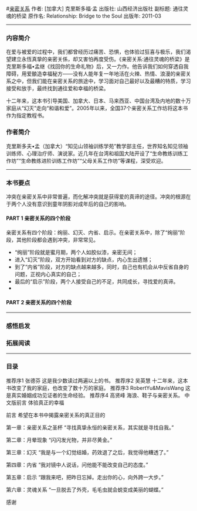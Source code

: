 #[亲密关系](https://book.douban.com/subject/6052834/)
作者:  [加拿大] 克里斯多福·孟
出版社: 山西经济出版社
副标题: 通往灵魂的桥梁
原作名: Relationship: Bridge to the Soul
出版年: 2011-03
***
### 内容简介 
在爱与被爱的过程中，我们都曾经历过痛苦、恐惧，也体验过狂喜与极乐，我们渴望建立永恆真挚的亲密关係，却又害怕再度受伤。《亲密关系:通往灵魂的桥梁》是克里斯多福•孟继《找回你的生命礼物》后，又一力作。他告诉我们如何穿透自我障碍，用爱酿造幸福秘方——没有人能年复一年地活在火辣、热情、浪漫的亲密关系之中，但我们能在亲密关系的旅途中，学习面对自己最好以及最糟的特质，学习接受和放手，最终找到通往爱和幸福的桥梁。

十二年来，这本书引导美国、加拿大、日本、马来西亚、中国台湾及内地的数十万家庭从“幻灭”走向“和谐和爱”。2005年以来，全国37个亲密关系工作坊将这本书作为指定教程书。

### 作者简介 
克里斯多夫•孟（加拿大）“知见山领袖训练学苑”教学部主任，世界知名知见领袖训练师、心理治疗师、演说家。近几年在台湾和祖国大陆开设了“生命教练训练工作坊”“生命教练进阶训练工作坊”“父母关系工作坊”等课程，深受欢迎。
***
### 本书要点
冲突在亲密关系中非常普遍，而化解冲突就是获得爱的真谛的途径。冲突的根源在于两个人没有意识到童年阴影对成年后的自己的影响。

#### PART 1 亲密关系的四个阶段
亲密关系有四个阶段：绚丽、幻灭、内省、启示。在亲密关系中，除了“绚丽”阶段，其他阶段都会遇到冲突，非常常见。
- “绚丽”阶段就是蜜月期，两个人如胶似漆，亲密无间；
- 进入“幻灭”阶段，双方开始看到对方的缺点，内心生出遗憾；
- 到了“内省”阶段，对方的缺点越来越多，同时，自己也有机会从中反省自身的问题，正视内心真实的自己；
- 最后的“启示”阶段，两个人接受自己的不足，共同成长，寻找爱的真谛。
- 
#### PART 2 亲密关系的四个阶段
***
### 感悟启发
### 拓展阅读
***
### 目录
推荐序1         张德芬  这是我少数读过两遍以上的书。
推荐序2        吴英慧  十二年来，这本书改变了我的家庭，也改变了数十万的家庭。
推荐序3        RobertYu&MavisWang 这是真实婚姻成功见证者的生命经验。
推荐序4        高贤峰  海浪、鞋子与亲密关系。
中文版前言   体验真正的幸福

前言
希望在本书中揭露亲密关系的真正目的

第一章：亲密关系之圣杯
“寻找真挚永恒的亲密关系，其实就是寻找自我。”

第二章：月晕现象
“闪闪发光物，并非尽黄金。”

第三章：幻灭
“我是与一个幻觉结婚，药效退了之后，我觉得他糟透了。”

第四章：内省
“我对镜中人说话，问他能不能改变自己的态度。”

第五章：启示
“跟我来吧，把昨日忘掉。走出你的心，向外跨一大步。”

第六章：灵魂关系
“一旦脱去了外壳，毛毛虫就会蜕变成美丽的蝴蝶。”

感谢